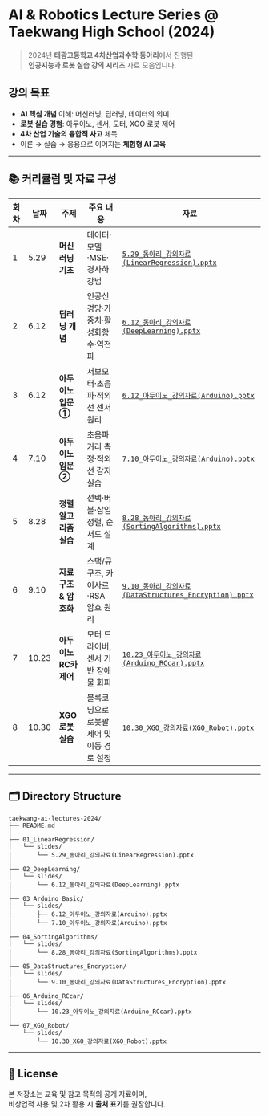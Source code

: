 # AI & Robotics Lecture Series @ Taekwang High School (2024)

> 2024년 **태광고등학교 4차산업과수학 동아리**에서 진행된  
> **인공지능과 로봇 실습 강의 시리즈** 자료 모음입니다.

## 강의 목표
- **AI 핵심 개념** 이해: 머신러닝, 딥러닝, 데이터의 의미  
- **로봇 실습 경험**: 아두이노, 센서, 모터, XGO 로봇 제어  
- **4차 산업 기술의 융합적 사고** 체득  
- 이론 → 실습 → 응용으로 이어지는 **체험형 AI 교육**


---

## 📚 커리큘럼 및 자료 구성

| 회차 | 날짜 | 주제 | 주요 내용 | 자료 |
|------|------|------|------------|------|
| 1 | 5.29 | **머신러닝 기초** | 데이터·모델·MSE·경사하강법 | [`5.29_동아리_강의자료(LinearRegression).pptx`](01_LinearRegression/slides/5.29_동아리_강의자료(LinearRegression).pptx) |
| 2 | 6.12 | **딥러닝 개념** | 인공신경망·가중치·활성화함수·역전파 | [`6.12_동아리_강의자료(DeepLearning).pptx`](02_DeepLearning/slides/6.12_동아리_강의자료(DeepLearning).pptx) |
| 3 | 6.12 | **아두이노 입문 ①** | 서보모터·초음파·적외선 센서 원리 | [`6.12_아두이노_강의자료(Arduino).pptx`](03_Arduino_Basic/slides/6.12_아두이노_강의자료(Arduino).pptx) |
| 4 | 7.10 | **아두이노 입문 ②** | 초음파 거리 측정·적외선 감지 실습 | [`7.10_아두이노_강의자료(Arduino).pptx`](03_Arduino_Basic/slides/7.10_아두이노_강의자료(Arduino).pptx) |
| 5 | 8.28 | **정렬 알고리즘 실습** | 선택·버블·삽입 정렬, 순서도 설계 | [`8.28_동아리_강의자료(SortingAlgorithms).pptx`](04_SortingAlgorithms/slides/8.28_동아리_강의자료(SortingAlgorithms).pptx) |
| 6 | 9.10 | **자료구조 & 암호화** | 스택/큐 구조, 카이사르·RSA 암호 원리 | [`9.10_동아리_강의자료(DataStructures_Encryption).pptx`](05_DataStructures_Encryption/slides/9.10_동아리_강의자료(DataStructures_Encryption).pptx) |
| 7 | 10.23 | **아두이노 RC카 제어** | 모터 드라이버, 센서 기반 장애물 회피 | [`10.23_아두이노_강의자료(Arduino_RCcar).pptx`](06_Arduino_RCcar/slides/10.23_아두이노_강의자료(Arduino_RCcar)) |
| 8 | 10.30 | **XGO 로봇 실습** | 블록코딩으로 로봇팔 제어 및 이동 경로 설정 | [`10.30_XGO_강의자료(XGO_Robot).pptx`](07_XGO_Robot/slides/10.30_XGO_강의자료(XGO_Robot).pptx) |

---

## 🗂️ Directory Structure

```text
taekwang-ai-lectures-2024/
├── README.md
│
├── 01_LinearRegression/
│   └── slides/
│       └── 5.29_동아리_강의자료(LinearRegression).pptx
│
├── 02_DeepLearning/
│   └── slides/
│       └── 6.12_동아리_강의자료(DeepLearning).pptx
│
├── 03_Arduino_Basic/
│   └── slides/
│       ├── 6.12_아두이노_강의자료(Arduino).pptx
│       └── 7.10_아두이노_강의자료(Arduino).pptx
│
├── 04_SortingAlgorithms/
│   └── slides/
│       └── 8.28_동아리_강의자료(SortingAlgorithms).pptx
│
├── 05_DataStructures_Encryption/
│   └── slides/
│       └── 9.10_동아리_강의자료(DataStructures_Encryption).pptx
│
├── 06_Arduino_RCcar/
│   └── slides/
│       └── 10.23_아두이노_강의자료(Arduino_RCcar).pptx
│
└── 07_XGO_Robot/
    └── slides/
        └── 10.30_XGO_강의자료(XGO_Robot).pptx
```

---

## 🪪 License
본 저장소는 교육 및 참고 목적의 공개 자료이며,  
비상업적 사용 및 2차 활용 시 **출처 표기**를 권장합니다.